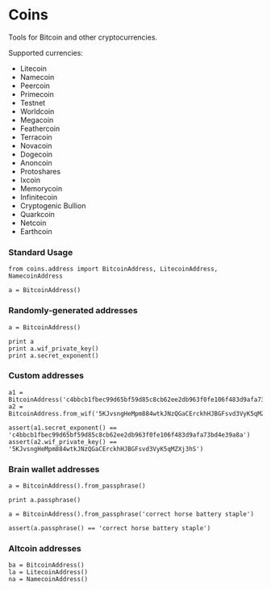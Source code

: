 Coins
=====

Tools for Bitcoin and other cryptocurrencies.

Supported currencies:

- Litecoin
- Namecoin
- Peercoin
- Primecoin
- Testnet
- Worldcoin
- Megacoin
- Feathercoin
- Terracoin
- Novacoin
- Dogecoin
- Anoncoin
- Protoshares
- Ixcoin
- Memorycoin
- Infinitecoin
- Cryptogenic Bullion
- Quarkcoin
- Netcoin
- Earthcoin

### Standard Usage

	from coins.address import BitcoinAddress, LitecoinAddress, NamecoinAddress

	a = BitcoinAddress()

### Randomly-generated addresses

	a = BitcoinAddress()

	print a
	print a.wif_private_key()
	print a.secret_exponent()

### Custom addresses

	a1 = BitcoinAddress('c4bbcb1fbec99d65bf59d85c8cb62ee2db963f0fe106f483d9afa73bd4e39a8a')
	a2 = BitcoinAddress.from_wif('5KJvsngHeMpm884wtkJNzQGaCErckhHJBGFsvd3VyK5qMZXj3hS')

	assert(a1.secret_exponent() == 'c4bbcb1fbec99d65bf59d85c8cb62ee2db963f0fe106f483d9afa73bd4e39a8a')
	assert(a2.wif_private_key() == '5KJvsngHeMpm884wtkJNzQGaCErckhHJBGFsvd3VyK5qMZXj3hS')

### Brain wallet addresses

	a = BitcoinAddress().from_passphrase()

	print a.passphrase()

	a = BitcoinAddress().from_passphrase('correct horse battery staple')

	assert(a.passphrase() == 'correct horse battery staple')

### Altcoin addresses

	ba = BitcoinAddress()
	la = LitecoinAddress()
	na = NamecoinAddress()


